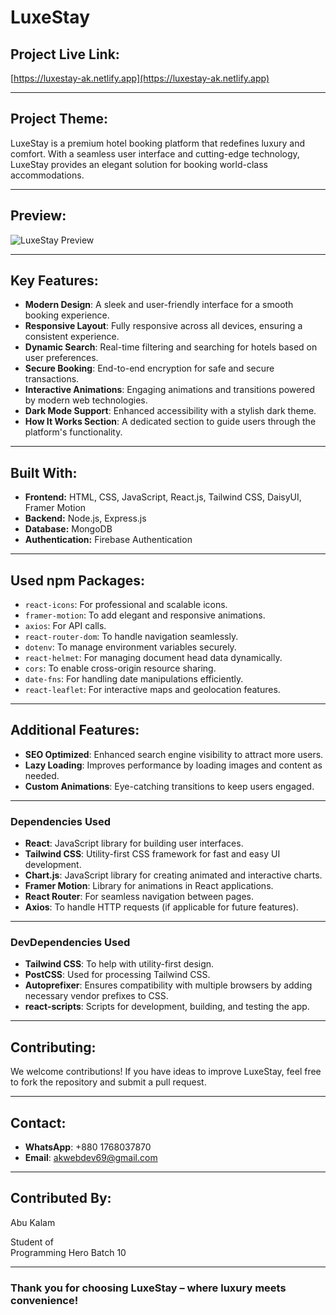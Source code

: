 # LuxeStay

## Project Live Link:

[https://luxestay-ak.netlify.app](https://luxestay-ak.netlify.app)

---

## Project Theme:

LuxeStay is a premium hotel booking platform that redefines luxury and comfort. With a seamless user interface and cutting-edge technology, LuxeStay provides an elegant solution for booking world-class accommodations.

---

## Preview:

![LuxeStay Preview](https://i.ibb.co.com/WprpFTx/Screenshot-2024-12-26-172358.png)

---

## Key Features:

- **Modern Design**: A sleek and user-friendly interface for a smooth booking experience.
- **Responsive Layout**: Fully responsive across all devices, ensuring a consistent experience.
- **Dynamic Search**: Real-time filtering and searching for hotels based on user preferences.
- **Secure Booking**: End-to-end encryption for safe and secure transactions.
- **Interactive Animations**: Engaging animations and transitions powered by modern web technologies.
- **Dark Mode Support**: Enhanced accessibility with a stylish dark theme.
- **How It Works Section**: A dedicated section to guide users through the platform's functionality.

---

## Built With:

- **Frontend:** HTML, CSS, JavaScript, React.js, Tailwind CSS, DaisyUI, Framer Motion
- **Backend:** Node.js, Express.js
- **Database:** MongoDB
- **Authentication:** Firebase Authentication

---

## Used npm Packages:

- `react-icons`: For professional and scalable icons.
- `framer-motion`: To add elegant and responsive animations.
- `axios`: For API calls.
- `react-router-dom`: To handle navigation seamlessly.
- `dotenv`: To manage environment variables securely.
- `react-helmet`: For managing document head data dynamically.
- `cors`: To enable cross-origin resource sharing.
- `date-fns`: For handling date manipulations efficiently.
- `react-leaflet`: For interactive maps and geolocation features.

---

## Additional Features:

- **SEO Optimized**: Enhanced search engine visibility to attract more users.
- **Lazy Loading**: Improves performance by loading images and content as needed.
- **Custom Animations**: Eye-catching transitions to keep users engaged.

---

### Dependencies Used

- **React**: JavaScript library for building user interfaces.
- **Tailwind CSS**: Utility-first CSS framework for fast and easy UI development.
- **Chart.js**: JavaScript library for creating animated and interactive charts.
- **Framer Motion**: Library for animations in React applications.
- **React Router**: For seamless navigation between pages.
- **Axios**: To handle HTTP requests (if applicable for future features).

---

### DevDependencies Used

- **Tailwind CSS**: To help with utility-first design.
- **PostCSS**: Used for processing Tailwind CSS.
- **Autoprefixer**: Ensures compatibility with multiple browsers by adding necessary vendor prefixes to CSS.
- **react-scripts**: Scripts for development, building, and testing the app.

---

## Contributing:

We welcome contributions! If you have ideas to improve LuxeStay, feel free to fork the repository and submit a pull request.

---

## Contact:

- **WhatsApp**: +880 1768037870
- **Email**: [akwebdev69@gmail.com](mailto:akwebdev69@gmail.com)

---

## Contributed By:

Abu Kalam

Student of\
Programming Hero Batch 10

---

### Thank you for choosing LuxeStay – where luxury meets convenience!
